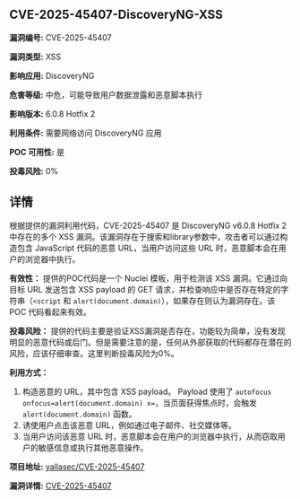 ## CVE-2025-45407-DiscoveryNG-XSS

**漏洞编号:** CVE-2025-45407

**漏洞类型:** XSS

**影响应用:** DiscoveryNG

**危害等级:** 中危，可能导致用户数据泄露和恶意脚本执行

**影响版本:** 6.0.8 Hotfix 2

**利用条件:** 需要网络访问 DiscoveryNG 应用

**POC 可用性:** 是

**投毒风险:** 0%

## 详情

根据提供的漏洞利用代码，CVE-2025-45407 是 DiscoveryNG v6.0.8 Hotfix 2 中存在的多个 XSS 漏洞。该漏洞存在于搜索和library参数中，攻击者可以通过构造包含 JavaScript 代码的恶意 URL，当用户访问这些 URL 时，恶意脚本会在用户的浏览器中执行。 

**有效性：** 提供的POC代码是一个 Nuclei 模板，用于检测该 XSS 漏洞。它通过向目标 URL 发送包含 XSS payload 的 GET 请求，并检查响应中是否存在特定的字符串（`<script` 和 `alert(document.domain)`），如果存在则认为漏洞存在。该 POC 代码看起来有效。

**投毒风险：** 提供的代码主要是验证XSS漏洞是否存在，功能较为简单，没有发现明显的恶意代码或后门。但是需要注意的是，任何从外部获取的代码都存在潜在的风险，应该仔细审查。这里判断投毒风险为0%。

**利用方式：** 

1.  构造恶意的 URL，其中包含 XSS payload。 Payload 使用了 `autofocus onfocus=alert(document.domain) x=`，当页面获得焦点时，会触发 `alert(document.domain)` 函数。
2.  诱使用户点击该恶意 URL，例如通过电子邮件、社交媒体等。
3.  当用户访问该恶意 URL 时，恶意脚本会在用户的浏览器中执行，从而窃取用户的敏感信息或执行其他恶意操作。

**项目地址:** [yallasec/CVE-2025-45407](https://github.com/yallasec/CVE-2025-45407)

**漏洞详情:** [CVE-2025-45407](https://nvd.nist.gov/vuln/detail/CVE-2025-45407)